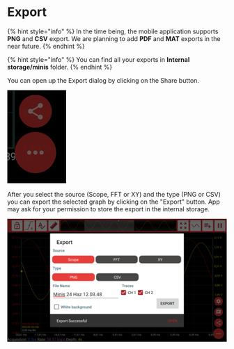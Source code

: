 # Export

{% hint style="info" %}
In the time being, the mobile application supports **PNG** and **CSV** export. We are planning to add **PDF** and **MAT** exports in the near future.
{% endhint %}

{% hint style="info" %}
You can find all your exports in **Internal storage/minis** folder.
{% endhint %}

You can open up the Export dialog by clicking on the Share button.

![Share button](../../../../.gitbook/assets/image%20%28167%29.png)

After you select the source \(Scope, FFT or XY\) and the type \(PNG or CSV\) you can export the selected graph by clicking on the "Export" button. App may ask for your permission to store the export in the internal storage.

![Export dialog](../../../../.gitbook/assets/export1.png)

